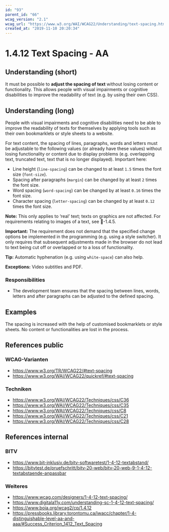 ```yaml
---
id: "93"
parent_id: "66"
wcag_version: "2.1"
wcag_url: "https://www.w3.org/WAI/WCAG22/Understanding/text-spacing.html"
created_at: "2019-11-10 20:20:34"
---
```


# 1.4.12 Text Spacing - AA

## Understanding (short)

It must be possible to **adjust the spacing of text** without losing content or functionality. This allows people with visual impairments or cognitive disabilities to improve the readability of text (e.g. by using their own CSS).

## Understanding (long)

People with visual impairments and cognitive disabilities need to be able to improve the readability of texts for themselves by applying tools such as their own bookmarklets or style sheets to a website.

For text content, the spacing of lines, paragraphs, words and letters must be adjustable to the following values (or already have these values) without losing functionality or content due to display problems (e.g. overlapping text, truncated text, text that is no longer displayed). Important here:

- Line height (`line-spacing`) can be changed to at least `1.5` times the font size (`font-size`).
- Spacing after paragraphs (`margin`) can be changed by at least `2` times the font size.
- Word spacing (`word-spacing`) can be changed by at least `0.16` times the font size.
- Character spacing (`letter-spacing`) can be changed by at least `0.12` times the font size.


**Note:** This only applies to ‘real’ text; texts on graphics are not affected. For requirements relating to images of a text, see 📜-1.4.5.

**Important:** The requirement does not demand that the specified change options be implemented in the programming (e.g. using a style switcher). It only requires that subsequent adjustments made in the browser do not lead to text being cut off or overlapped or to a loss of functionality.

**Tip:** Automatic hyphenation (e.g. using `white-space`) can also help.

**Exceptions:** Video subtitles and PDF.

### Responsibilities

- The development team ensures that the spacing between lines, words, letters and after paragraphs can be adjusted to the defined spacing.

## Examples

The spacing is increased with the help of customised bookmarklets or style sheets. No content or functionalities are lost in the process.

## References public

### WCAG-Varianten
- <https://www.w3.org/TR/WCAG22/#text-spacing>
- <https://www.w3.org/WAI/WCAG22/quickref/#text-spacing>

### Techniken
- <https://www.w3.org/WAI/WCAG22/Techniques/css/C36>
- <https://www.w3.org/WAI/WCAG22/Techniques/css/C35>
- <https://www.w3.org/WAI/WCAG22/Techniques/css/C8>
- <https://www.w3.org/WAI/WCAG22/Techniques/css/C21>
- <https://www.w3.org/WAI/WCAG22/Techniques/css/C28>

## References internal

### BITV
- <https://www.bit-inklusiv.de/bitv-softwaretest/1-4-12-textabstand/>
- <https://bitvtest.de/pruefschritt/bitv-20-web/bitv-20-web-9-1-4-12-textabstaende-anpassbar>

### Weiteres
- <https://www.wcag.com/designers/1-4-12-text-spacing/>
- <https://www.digitala11y.com/understanding-sc-1-4-12-text-spacing/>
- <https://www.boia.org/wcag2/cp/1.4.12>
- <https://pressbooks.library.torontomu.ca/iwacc/chapter/1-4-distinguishable-level-aa-and-aaa/#Success_Criterion_1412_Text_Spacing>